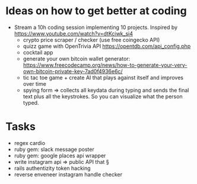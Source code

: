 # Ideas on how to get better at coding

- Stream a 10h coding session implementing 10 projects. Inspired by https://www.youtube.com/watch?v=dtKciwk_si4
  - crypto price scraper / checker (use free coingecko API)
  - quizz game with OpenTrivia API https://opentdb.com/api_config.php
  - cocktail app
  - generate your own bitcoin wallet generator: https://www.freecodecamp.org/news/how-to-generate-your-very-own-bitcoin-private-key-7ad0f4936e6c/
  - tic tac toe game + create AI that plays against itself and improves over time
  - spying form => collects all keydata during typing and sends the final text plus all the keystrokes. So you can visualize what the person typed.



# Tasks
- regex cardio
- ruby gem: slack message poster
- ruby gem: google places api wrapper
- write instagram api
  => public API that §
- rails authentizity token hacking
- reverse enveneer instagram handle checker
